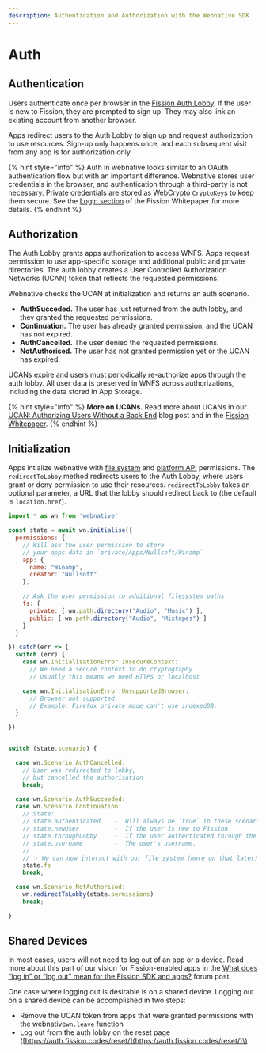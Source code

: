 ```yaml
---
description: Authentication and Authorization with the Webnative SDK
---
```


# Auth

## Authentication

Users authenticate once per browser in the [Fission Auth Lobby](https://auth.fission.codes/). If the user is new to Fission, they are prompted to sign up. They may also link an existing account from another browser.

Apps redirect users to the Auth Lobby to sign up and request authorization to use resources. Sign-up only happens once, and each subsequent visit from any app is for authorization only.

{% hint style="info" %}
Auth in webnative looks similar to an OAuth authentication flow but with an important difference. Webnative stores user credentials in the browser, and authentication through a third-party is not necessary. Private credentials are stored as [WebCrypto](https://developer.mozilla.org/en-US/docs/Web/API/Web_Crypto_API) `CryptoKey`s to keep them secure. See the [Login section](https://whitepaper.fission.codes/accounts/login) of the Fission Whitepaper for more details.
{% endhint %}

## Authorization

The Auth Lobby grants apps authorization to access WNFS. Apps request permission to use app-specific storage and additional public and private directories. The auth lobby creates a User Controlled Authorization Networks \(UCAN\) token that reflects the requested permissions.

Webnative checks the UCAN at initialization and returns an auth scenario.

* **AuthSucceded.** The user has just returned from the auth lobby, and they granted the requested permissions.
* **Continuation.** The user has already granted permission, and the UCAN has not expired.
* **AuthCancelled.** The user denied the requested permissions.
* **NotAuthorised.** The user has not granted permission yet or the UCAN has expired. 

UCANs expire and users must periodically re-authorize apps through the auth lobby. All user data is preserved in WNFS across authorizations, including the data stored in App Storage.

{% hint style="info" %}
**More on UCANs.** Read more about UCANs in our [UCAN: Authorizing Users Without a Back End](https://blog.fission.codes/auth-without-backend/) blog post and in the [Fission Whitepaper](https://whitepaper.fission.codes/access-control/ucan#overview).
{% endhint %}

## Initialization

Apps intialize webnative with [file system](file-system-wnfs.md#permissions) and [platform API](platform.md#permissions) permissions. The  `redirectToLobby` method redirects users to the Auth Lobby, where users grant or deny permission to use their resources. `redirectToLobby` takes an optional parameter, a URL that the lobby should redirect back to \(the default is `location.href`\).

```javascript
import * as wn from 'webnative'

const state = await wn.initialise({
  permissions: {
    // Will ask the user permission to store
    // your apps data in `private/Apps/Nullsoft/Winamp`
    app: {
      name: "Winamp",
      creator: "Nullsoft"
    },

    // Ask the user permission to additional filesystem paths
    fs: {
      private: [ wn.path.directory("Audio", "Music") ],
      public: [ wn.path.directory("Audio", "Mixtapes") ]
    }
  }

}).catch(err => {
  switch (err) {
    case wn.InitialisationError.InsecureContext:
      // We need a secure context to do cryptography
      // Usually this means we need HTTPS or localhost

    case wn.InitialisationError.UnsupportedBrowser:
      // Browser not supported.
      // Example: Firefox private mode can't use indexedDB.
  }

})


switch (state.scenario) {

  case wn.Scenario.AuthCancelled:
    // User was redirected to lobby,
    // but cancelled the authorisation
    break;

  case wn.Scenario.AuthSucceeded:
  case wn.Scenario.Continuation:
    // State:
    // state.authenticated    -  Will always be `true` in these scenarios
    // state.newUser          -  If the user is new to Fission
    // state.throughLobby     -  If the user authenticated through the lobby, or just came back.
    // state.username         -  The user's username.
    //
    // ☞ We can now interact with our file system (more on that later)
    state.fs
    break;

  case wn.Scenario.NotAuthorised:
    wn.redirectToLobby(state.permissions)
    break;

}
```

## Shared Devices

In most cases, users will not need to log out of an app or a device. Read more about this part of our vision for Fission-enabled apps in the [What does “log in” or “log out” mean for the Fission SDK and apps?](https://talk.fission.codes/t/what-does-log-in-or-log-out-mean-for-the-fission-sdk-and-apps/919) forum post.

One case where logging out is desirable is on a shared device. Logging out on a shared device can be accomplished in two steps:

* Remove the UCAN token from apps that were granted permissions with the webnative`wn.leave` function
* Log out from the auth lobby on the reset page \([https://auth.fission.codes/reset/](https://auth.fission.codes/reset/)\)

